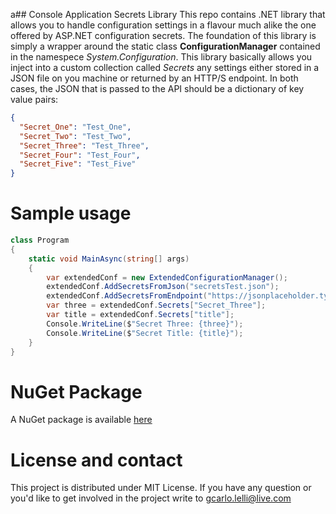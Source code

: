 a## Console Application Secrets Library
This repo contains .NET library that allows you to handle configuration settings in a flavour much alike the one offered by ASP.NET configuration secrets.
The foundation of this library is simply a wrapper around the static class **ConfigurationManager** contained in the namespece *System.Configuration*.
This library basically allows you inject into a custom collection called *Secrets* any settings either stored in a JSON file on you machine or returned by an HTTP/S endpoint.
In both cases, the JSON that is passed to the API should be a dictionary of key value pairs:

```json
{
  "Secret_One": "Test_One",
  "Secret_Two": "Test_Two",
  "Secret_Three": "Test_Three",
  "Secret_Four": "Test_Four",
  "Secret_Five": "Test_Five"
}
```
# Sample usage

```cs
class Program
{
	static void MainAsync(string[] args)
	{
		var extendedConf = new ExtendedConfigurationManager();
		extendedConf.AddSecretsFromJson("secretsTest.json");
		extendedConf.AddSecretsFromEndpoint("https://jsonplaceholder.typicode.com/posts/1");
		var three = extendedConf.Secrets["Secret_Three"];
		var title = extendedConf.Secrets["title"];
		Console.WriteLine($"Secret Three: {three}");
		Console.WriteLine($"Secret Title: {title}");
	}
}
```

# NuGet Package
A NuGet package is available [here](https://www.nuget.org/packages/GL.Console.Secrets)

# License and contact
This project is distributed under MIT License. If you have any question or you'd like to get involved in the project write to [gcarlo.lelli@live.com](mailto:gcarlo.lelli@live.com)
